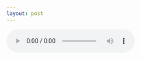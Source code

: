 ```yaml
---
layout: post
---
```

<audio controls="controls">
  <source src="/multimedia/tiptoe.ogg" type="audio/ogg" />
  <!--<source src="song.mp3" type="audio/mpeg" />-->
Your browser does not support the audio element.
</audio> 